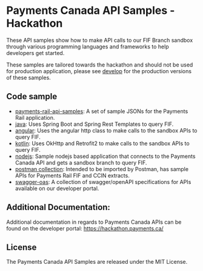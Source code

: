 # Payments Canada API Samples - Hackathon
These API samples show how to make API calls to our FIF Branch sandbox through various programming languages and frameworks to help developers get started.

These samples are tailored towards the hackathon and should not be used for production application, please see [develop](https://github.com/paymentscanada/api-samples/tree/develop) for the production versions of these samples.

## Code sample

* [payments-rail-api-samples](payments-rail-api-samples): A set of sample JSONs for the Payments Rail application.
* [java](java): Uses Spring Boot and Spring Rest Templates to query FIF.
* [angular](angular): Uses the angular http class to make calls to the sandbox APIs to query FIF.
* [kotlin](kotlin): Uses OkHttp and Retrofit2 to make calls to the sandbox APIs to query FIF.
* [nodejs](nodejs): Sample nodejs based application that connects to the Payments Canada API and gets a sandbox branch to query FIF.
* [postman collection](postman-collection): Intended to be imported by Postman, has sample APIs for Payments Rail FIF and CCIN extracts.
* [swagger-oas](swagger-oas): A collection of swagger/openAPI specifications for APIs available on our developer portal.  

## Additional Documentation:
Additional documentation in regards to Payments Canada APIs can be found on the developer portal: https://hackathon.payments.ca/

## License
The Payments Canada API Samples are released under the MIT License.

